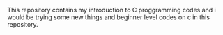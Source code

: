 This repository contains my introduction to C proggramming codes and i would be trying some new things and beginner level codes on c in this repository.
